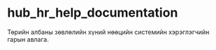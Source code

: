 # hub_hr_help_documentation
Төрийн албаны зөвлөлийн хүний нөөцийн системийн хэрэглэгчийн гарын авлага.
